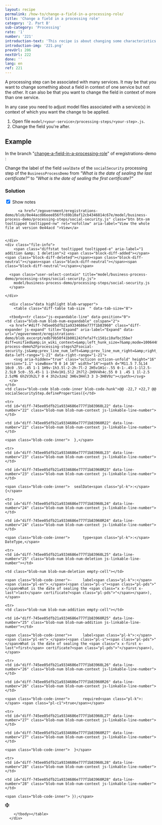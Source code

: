 ```yaml
---
layout: recipe
permalink: /how-to/change-a-field-in-a-processing-role/
title: 'Change a field in a processing role'
category: '2. Part B'
sub-category: 'Processing'
rate: '1'
number: '221'
introduction-text: 'This recipe is about changing some characteristics of a field in the form of a processing step.'
introduction-img: '221.png'
prevUrl: 206
nextUrl: 222
done: ''
lang: en
ref: 221
---
```


A processing step can be associated with many services. It may be that you want to change something about a field in context of one service but not the other. It can also be that you want to change the field in context of more than one service.

In any case you need to adjust model files associated with a service(s) in context of which you want the change to be applied.

1. Open file `model/<your-service>/processing-steps/<your-step>.js`.
2. Change the field you're after.

## Example

In the branch "[change-a-field-in-a-processing-role](https://github.com/egovernment/eregistrations-demo/tree/change-a-field-in-a-processing-role)" of eregistrations-demo :

Change the label of the field `sealDate` of the `socialSecurity` processing step of the `BusinessProcessDemo` from *"What is the date of sealing the last certificate?"* to *"What is the date of sealing the first certificate?"*

### Solution

<div id="files" class="diff-view " onclick="window.open('https://github.com/egovernment/eregistrations-demo/compare/change-a-field-in-a-processing-role...change-a-field-in-a-processing-role-solution?#files')">


<a name="diff-745ee05dfb21a9334686e777f1b83960"></a>
<div id="diff-0" class="file js-details-container




             show-inline-notes
           ">
  <div class="file-header" data-path="model/business-process-demo/processing-steps/social-security.js">
    <div class="file-actions">
        <span class="show-file-notes">
          <label>
            <input type="checkbox" checked="checked" class="js-toggle-file-notes">
            Show notes
          </label>
        </span>

          <a href="/egovernment/eregistrations-demo/blob/0e44acd86eee856ffc69b10af12cb4346814c67e/model/business-process-demo/processing-steps/social-security.js" class="btn btn-sm tooltipped tooltipped-nw" rel="nofollow" aria-label="View the whole file at version 0e44acd ">View</a>


    </div>
    <div class="file-info">
        <span class="diffstat tooltipped tooltipped-e" aria-label="1 addition &amp; 1 deletion">2 <span class="block-diff-added"></span><span class="block-diff-deleted"></span><span class="block-diff-neutral"></span><span class="block-diff-neutral"></span><span class="block-diff-neutral"></span></span>

      <span class="user-select-contain" title="model/business-process-demo/processing-steps/social-security.js">
        model/business-process-demo/processing-steps/social-security.js
      </span>

    </div>
  </div>

      <div class="data highlight blob-wrapper">
        <table class="diff-table tab-size  " data-tab-size="8">

      <tbody><tr class="js-expandable-line" data-position="0">
    <td class="blob-num blob-num-expandable" colspan="2">
      <a href="#diff-745ee05dfb21a9334686e777f1b83960" class="diff-expander js-expand" title="Expand" aria-label="Expand" data-url="/egovernment/eregistrations-demo/blob_excerpt/edb79b50f41b001243fefa7fc1501c10afbc35be?diff=unified&amp;in_wiki_context=&amp;left_hunk_size=7&amp;mode=100644&amp;next_line_num_left=22&amp;next_line_num_right=22&amp;path=model%2Fbusiness-process-demo%2Fprocessing-steps%2Fsocial-security.js&amp;prev_line_num_left=&amp;prev_line_num_right=&amp;right_hunk_size=7" data-left-range="1-21" data-right-range="1-21">
        <svg aria-hidden="true" class="octicon octicon-unfold" height="16" version="1.1" viewBox="0 0 14 16" width="14"><path d="M11.5 7.5L14 10c0 .55-.45 1-1 1H9v-1h3.5l-2-2h-7l-2 2H5v1H1c-.55 0-1-.45-1-1l2.5-2.5L0 5c0-.55.45-1 1-1h4v1H1.5l2 2h7l2-2H9V4h4c.55 0 1 .45 1 1l-2.5 2.5zM6 6h2V3h2L7 0 4 3h2v3zm2 3H6v3H4l3 3 3-3H8V9z"></path></svg>
      </a>
    </td>
    <td class="blob-code blob-code-inner blob-code-hunk">@@ -22,7 +22,7 @@ socialSecurityStep.defineProperties({</td>
  </tr>

    <tr>
    <td id="diff-745ee05dfb21a9334686e777f1b83960L22" data-line-number="22" class="blob-num blob-num-context js-linkable-line-number"></td>

    <td id="diff-745ee05dfb21a9334686e777f1b83960R22" data-line-number="22" class="blob-num blob-num-context js-linkable-line-number"></td>

  <td class="blob-code blob-code-context">

    <span class="blob-code-inner"> 	},</span>

  </td>
</tr>


    <tr>
    <td id="diff-745ee05dfb21a9334686e777f1b83960L23" data-line-number="23" class="blob-num blob-num-context js-linkable-line-number"></td>

    <td id="diff-745ee05dfb21a9334686e777f1b83960R23" data-line-number="23" class="blob-num blob-num-context js-linkable-line-number"></td>

  <td class="blob-code blob-code-context">

    <span class="blob-code-inner"> 	sealDate<span class="pl-k">:</span> {</span>

  </td>
</tr>


    <tr>
    <td id="diff-745ee05dfb21a9334686e777f1b83960L24" data-line-number="24" class="blob-num blob-num-context js-linkable-line-number"></td>

    <td id="diff-745ee05dfb21a9334686e777f1b83960R24" data-line-number="24" class="blob-num blob-num-context js-linkable-line-number"></td>

  <td class="blob-code blob-code-context">

    <span class="blob-code-inner"> 		type<span class="pl-k">:</span> DateType,</span>

  </td>
</tr>


    <tr>
    <td id="diff-745ee05dfb21a9334686e777f1b83960L25" data-line-number="25" class="blob-num blob-num-deletion js-linkable-line-number"></td>

    <td class="blob-num blob-num-deletion empty-cell"></td>

  <td class="blob-code blob-code-deletion">

    <span class="blob-code-inner">-		label<span class="pl-k">:</span> <span class="pl-en">_</span>(<span class="pl-s"><span class="pl-pds">"</span>What is the date of sealing the <span class="x x-first x-last">last</span> certificate?<span class="pl-pds">"</span></span>),</span>

  </td>
</tr>


    <tr>
    <td class="blob-num blob-num-addition empty-cell"></td>

    <td id="diff-745ee05dfb21a9334686e777f1b83960R25" data-line-number="25" class="blob-num blob-num-addition js-linkable-line-number"></td>

  <td class="blob-code blob-code-addition">

    <span class="blob-code-inner">+		label<span class="pl-k">:</span> <span class="pl-en">_</span>(<span class="pl-s"><span class="pl-pds">"</span>What is the date of sealing the <span class="x x-first x-last">first</span> certificate?<span class="pl-pds">"</span></span>),</span>

  </td>
</tr>


    <tr>
    <td id="diff-745ee05dfb21a9334686e777f1b83960L26" data-line-number="26" class="blob-num blob-num-context js-linkable-line-number"></td>

    <td id="diff-745ee05dfb21a9334686e777f1b83960R26" data-line-number="26" class="blob-num blob-num-context js-linkable-line-number"></td>

  <td class="blob-code blob-code-context">

    <span class="blob-code-inner"> 		required<span class="pl-k">:</span> <span class="pl-c1">true</span></span>

  </td>
</tr>


    <tr>
    <td id="diff-745ee05dfb21a9334686e777f1b83960L27" data-line-number="27" class="blob-num blob-num-context js-linkable-line-number"></td>

    <td id="diff-745ee05dfb21a9334686e777f1b83960R27" data-line-number="27" class="blob-num blob-num-context js-linkable-line-number"></td>

  <td class="blob-code blob-code-context">

    <span class="blob-code-inner"> 	}</span>

  </td>
</tr>


    <tr>
    <td id="diff-745ee05dfb21a9334686e777f1b83960L28" data-line-number="28" class="blob-num blob-num-context js-linkable-line-number"></td>

    <td id="diff-745ee05dfb21a9334686e777f1b83960R28" data-line-number="28" class="blob-num blob-num-context js-linkable-line-number"></td>

  <td class="blob-code blob-code-context">

    <span class="blob-code-inner"> });</span>

  </td>
</tr>


  <tr class="js-expandable-line">
   <td class="blob-num blob-num-expandable" colspan="2">
     <a href="#diff-745ee05dfb21a9334686e777f1b83960" class="diff-expander js-expand" title="Expand" aria-label="Expand" data-url="/egovernment/eregistrations-demo/blob_excerpt/edb79b50f41b001243fefa7fc1501c10afbc35be?diff=unified&amp;in_wiki_context=&amp;mode=100644&amp;path=model%2Fbusiness-process-demo%2Fprocessing-steps%2Fsocial-security.js&amp;prev_line_num_left=28&amp;prev_line_num_right=28" data-left-range="29-46" data-right-range="29-46">
       <svg aria-hidden="true" class="octicon octicon-unfold" height="16" version="1.1" viewBox="0 0 14 16" width="14"><path d="M11.5 7.5L14 10c0 .55-.45 1-1 1H9v-1h3.5l-2-2h-7l-2 2H5v1H1c-.55 0-1-.45-1-1l2.5-2.5L0 5c0-.55.45-1 1-1h4v1H1.5l2 2h7l2-2H9V4h4c.55 0 1 .45 1 1l-2.5 2.5zM6 6h2V3h2L7 0 4 3h2v3zm2 3H6v3H4l3 3 3-3H8V9z"></path></svg>
     </a>
   </td>
   <td class="blob-code blob-code-expandable"></td>
  </tr>

        </tbody></table>
      </div>
</div>

</div>
